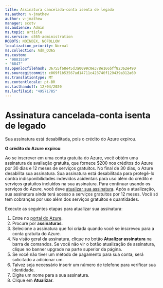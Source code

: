 ```yaml
---
title: Assinatura cancelada-conta isenta de legado
ms.author: v-jmathew
author: v-jmathew
manager: scotv
ms.audience: Admin
ms.topic: article
ms.service: o365-administration
ROBOTS: NOINDEX, NOFOLLOW
localization_priority: Normal
ms.collection: Adm_O365
ms.custom:
- "9003559"
- "6847"
ms.openlocfilehash: 36755f68e45d3a0099c0e378e166bff82362e490
ms.sourcegitcommit: c069f1b53567ad14711c423740f120439a312a60
ms.translationtype: MT
ms.contentlocale: pt-BR
ms.lasthandoff: 12/04/2020
ms.locfileid: "49571785"
---
```

# <a name="subscription-cancelled---legacy---free-account"></a>Assinatura cancelada-conta isenta de legado

Sua assinatura está desabilitada, pois o crédito do Azure expirou.

**O crédito do Azure expirou**

Ao se inscrever em uma conta gratuita do Azure, você obtém uma assinatura de avaliação gratuita, que fornece $200 nos créditos do Azure por 30 dias e 12 meses de serviços gratuitos. No final de 30 dias, o Azure desabilita sua assinatura. Sua assinatura está desabilitada para protegê-lo contra indisponibilidades indevidos acidentais para uso além do crédito e serviços gratuitos incluídos na sua assinatura. Para continuar usando os serviços do Azure, você deve [atualizar sua assinatura](https://docs.microsoft.com/azure/cost-management-billing/manage/upgrade-azure-subscription). Após a atualização, sua assinatura ainda terá acesso a serviços gratuitos por 12 meses. Você só tem cobranças por uso além dos serviços gratuitos e quantidades.

Execute as seguintes etapas para atualizar sua assinatura:

1. Entre no [portal do Azure](https://portal.azure.com/).
2. Procure por **assinaturas**.
3. Selecione a assinatura que foi criada quando você se inscreveu para a conta gratuita do Azure.
4. Na visão geral da assinatura, clique no botão **Atualizar assinatura** na barra de comandos. Se você não vir o botão atualização de assinatura, clique no banner upgrade na parte superior da página.
5. Se você não tiver um método de pagamento para sua conta, será solicitado a adicionar um.
6. Talvez seja necessário inserir um número de telefone para verificar sua identidade.
7. Digite um nome para a sua assinatura.
8. Clique em  **Atualizar**.
